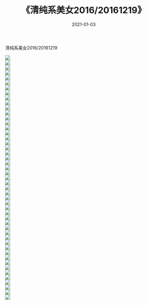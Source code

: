 ﻿---
layout: post
title:  《清纯系美女2016/20161219》
date:   2021-01-03
img: http://img.660000.xyz/Sharelink/清纯系美女/2016/20161219/000.jpg
categories: [美女, 清纯, 唯美]
---

清纯系美女2016/20161219

 ![](http://img.660000.xyz/Sharelink/清纯系美女/2016/20161219/001.jpg) <br>![](http://img.660000.xyz/Sharelink/清纯系美女/2016/20161219/002.jpg) <br>![](http://img.660000.xyz/Sharelink/清纯系美女/2016/20161219/003.jpg) <br>![](http://img.660000.xyz/Sharelink/清纯系美女/2016/20161219/004.jpg) <br>![](http://img.660000.xyz/Sharelink/清纯系美女/2016/20161219/005.jpg) <br>![](http://img.660000.xyz/Sharelink/清纯系美女/2016/20161219/006.jpg) <br>![](http://img.660000.xyz/Sharelink/清纯系美女/2016/20161219/007.jpg) <br>![](http://img.660000.xyz/Sharelink/清纯系美女/2016/20161219/008.jpg) <br>![](http://img.660000.xyz/Sharelink/清纯系美女/2016/20161219/009.jpg) <br>![](http://img.660000.xyz/Sharelink/清纯系美女/2016/20161219/010.jpg) <br>![](http://img.660000.xyz/Sharelink/清纯系美女/2016/20161219/011.jpg) <br>![](http://img.660000.xyz/Sharelink/清纯系美女/2016/20161219/012.jpg) <br>![](http://img.660000.xyz/Sharelink/清纯系美女/2016/20161219/013.jpg) <br>![](http://img.660000.xyz/Sharelink/清纯系美女/2016/20161219/014.jpg) <br>![](http://img.660000.xyz/Sharelink/清纯系美女/2016/20161219/015.jpg) <br>![](http://img.660000.xyz/Sharelink/清纯系美女/2016/20161219/016.jpg) <br>![](http://img.660000.xyz/Sharelink/清纯系美女/2016/20161219/017.jpg) <br>![](http://img.660000.xyz/Sharelink/清纯系美女/2016/20161219/018.jpg) <br>![](http://img.660000.xyz/Sharelink/清纯系美女/2016/20161219/019.jpg) <br>![](http://img.660000.xyz/Sharelink/清纯系美女/2016/20161219/020.jpg) <br>![](http://img.660000.xyz/Sharelink/清纯系美女/2016/20161219/021.jpg) <br>![](http://img.660000.xyz/Sharelink/清纯系美女/2016/20161219/022.jpg) <br>![](http://img.660000.xyz/Sharelink/清纯系美女/2016/20161219/023.jpg) <br>![](http://img.660000.xyz/Sharelink/清纯系美女/2016/20161219/024.jpg) <br>![](http://img.660000.xyz/Sharelink/清纯系美女/2016/20161219/025.jpg) <br>![](http://img.660000.xyz/Sharelink/清纯系美女/2016/20161219/026.jpg) <br>![](http://img.660000.xyz/Sharelink/清纯系美女/2016/20161219/027.jpg) <br>![](http://img.660000.xyz/Sharelink/清纯系美女/2016/20161219/028.jpg) <br>![](http://img.660000.xyz/Sharelink/清纯系美女/2016/20161219/029.jpg) <br>![](http://img.660000.xyz/Sharelink/清纯系美女/2016/20161219/030.jpg) <br>![](http://img.660000.xyz/Sharelink/清纯系美女/2016/20161219/031.jpg) <br>![](http://img.660000.xyz/Sharelink/清纯系美女/2016/20161219/032.jpg) <br>![](http://img.660000.xyz/Sharelink/清纯系美女/2016/20161219/033.jpg) <br>![](http://img.660000.xyz/Sharelink/清纯系美女/2016/20161219/034.jpg) <br>![](http://img.660000.xyz/Sharelink/清纯系美女/2016/20161219/035.jpg) <br>![](http://img.660000.xyz/Sharelink/清纯系美女/2016/20161219/036.jpg) <br>![](http://img.660000.xyz/Sharelink/清纯系美女/2016/20161219/037.jpg) <br>![](http://img.660000.xyz/Sharelink/清纯系美女/2016/20161219/038.jpg) <br>![](http://img.660000.xyz/Sharelink/清纯系美女/2016/20161219/039.jpg) <br>![](http://img.660000.xyz/Sharelink/清纯系美女/2016/20161219/040.jpg) <br>![](http://img.660000.xyz/Sharelink/清纯系美女/2016/20161219/041.jpg) <br>![](http://img.660000.xyz/Sharelink/清纯系美女/2016/20161219/042.jpg) <br>![](http://img.660000.xyz/Sharelink/清纯系美女/2016/20161219/043.jpg) <br>![](http://img.660000.xyz/Sharelink/清纯系美女/2016/20161219/044.jpg) <br>![](http://img.660000.xyz/Sharelink/清纯系美女/2016/20161219/045.jpg) <br>![](http://img.660000.xyz/Sharelink/清纯系美女/2016/20161219/046.jpg) <br>![](http://img.660000.xyz/Sharelink/清纯系美女/2016/20161219/047.jpg) <br>![](http://img.660000.xyz/Sharelink/清纯系美女/2016/20161219/048.jpg) <br>![](http://img.660000.xyz/Sharelink/清纯系美女/2016/20161219/049.jpg) <br>